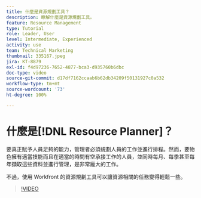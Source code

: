 ```yaml
---
title: 什麼是資源規劃工具？
description: 瞭解什麼是資源規劃工具。
feature: Resource Management
type: Tutorial
role: Leader, User
level: Intermediate, Experienced
activity: use
team: Technical Marketing
thumbnail: 335167.jpeg
jira: KT-8879
exl-id: f4d97236-7652-4877-bca3-d935760b6dbc
doc-type: video
source-git-commit: d17df7162ccaab6b62db34209f50131927c0a532
workflow-type: tm+mt
source-wordcount: '73'
ht-degree: 100%

---
```


# 什麼是[!DNL Resource Planner]？

要真正賦予人員足夠的能力，管理者必須規劃人員的工作並進行排程。然而，要物色擁有適當技能而且在適當的時間有空承接工作的人員，並同時每月、每季甚至每年擷取這些資料並進行管理，是非常龐大的工作。

不過，使用 Workfront 的資源規劃工具可以讓資源相關的任務變得輕鬆一些。


>[!VIDEO](https://video.tv.adobe.com/v/335167/?quality=12&learn=on&enablevpops)
